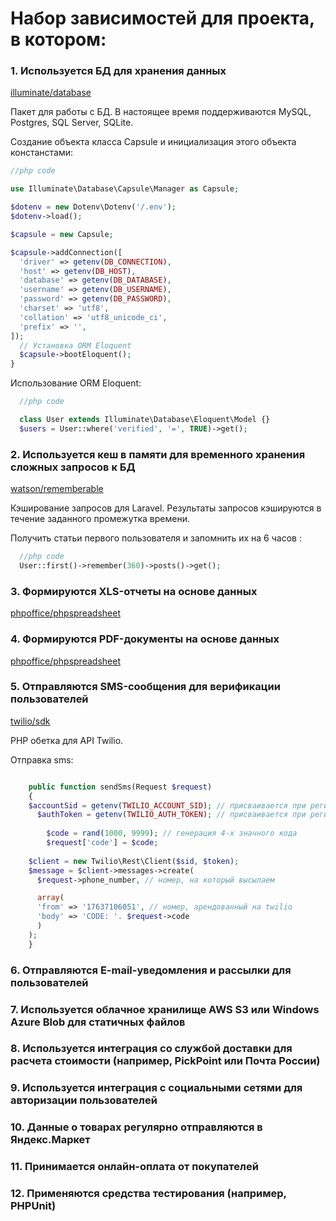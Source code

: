 # Набор зависимостей для проекта, в котором:

### 1. Используется БД для хранения данных
[illuminate/database](https://packagist.org/packages/illuminate/database)

Пакет для работы с БД. В настоящее время поддерживаются MySQL, Postgres, SQL Server, SQLite.


Создание объекта класса Capsule и инициализация этого объекта констанстами:

```php
//php code 

use Illuminate\Database\Capsule\Manager as Capsule;

$dotenv = new Dotenv\Dotenv('/.env');
$dotenv->load();

$capsule = new Capsule;

$capsule->addConnection([
  'driver' => getenv(DB_CONNECTION),
  'host' => getenv(DB_HOST),
  'database' => getenv(DB_DATABASE),
  'username' => getenv(DB_USERNAME),
  'password' => getenv(DB_PASSWORD),
  'charset' => 'utf8',
  'collation' => 'utf8_unicode_ci',
  'prefix' => '',
]);
  // Установка ORM Eloquent
  $capsule->bootEloquent();
}
```

Использование ORM Eloquent:

```php
  //php code

  class User extends Illuminate\Database\Eloquent\Model {}
  $users = User::where('verified', '=', TRUE)->get();
```


### 2. Используется кеш в памяти для временного хранения сложных запросов к БД
[watson/rememberable](https://packagist.org/packages/watson/rememberable)

Кэширование запросов для Laravel. Результаты запросов кэшируются в течение заданного промежутка времени.

Получить статьи первого пользователя и запомнить их на 6 часов :

```php
  //php code 
  User::first()->remember(360)->posts()->get();
```

### 3. Формируются XLS-отчеты на основе данных
[phpoffice/phpspreadsheet](https://packagist.org/packages/phpoffice/phpspreadsheet)

### 4. Формируются PDF-документы на основе данных
[phpoffice/phpspreadsheet](https://packagist.org/packages/phpoffice/phpspreadsheet)


### 5. Отправляются SMS-сообщения для верификации пользователей
[twilio/sdk](https://packagist.org/packages/twilio/sdk)

PHP обетка для API Twilio.

Отправка sms:

```php

	public function sendSms(Request $request)
	{
  	$accountSid = getenv(TWILIO_ACCOUNT_SID); // присваивается при регистрации на twilio
	  $authToken = getenv(TWILIO_AUTH_TOKEN); // присваивается при регистрации на twilio
    
		$code = rand(1000, 9999); // генерация 4-х значного кода
		$request['code'] = $code; 
    
    $client = new Twilio\Rest\Client($sid, $token);
    $message = $client->messages->create(
      $request->phone_number, // номер, на который высылаем

      array(
      'from' => '17637106051', // номер, арендованный на twilio
      'body' => 'CODE: '. $request->code
      )
    );
	}
```
### 6. Отправляются E-mail-уведомления и рассылки для пользователей


### 7. Используется облачное хранилище AWS S3 или Windows Azure Blob для статичных файлов


### 8. Используется интеграция со службой доставки для расчета стоимости (например, PickPoint или Почта России)


### 9. Используется интеграция с социальными сетями для авторизации пользователей


### 10. Данные о товарах регулярно отправляются в Яндекс.Маркет


### 11. Принимается онлайн-оплата от покупателей


### 12. Применяются средства тестирования (например, PHPUnit)
